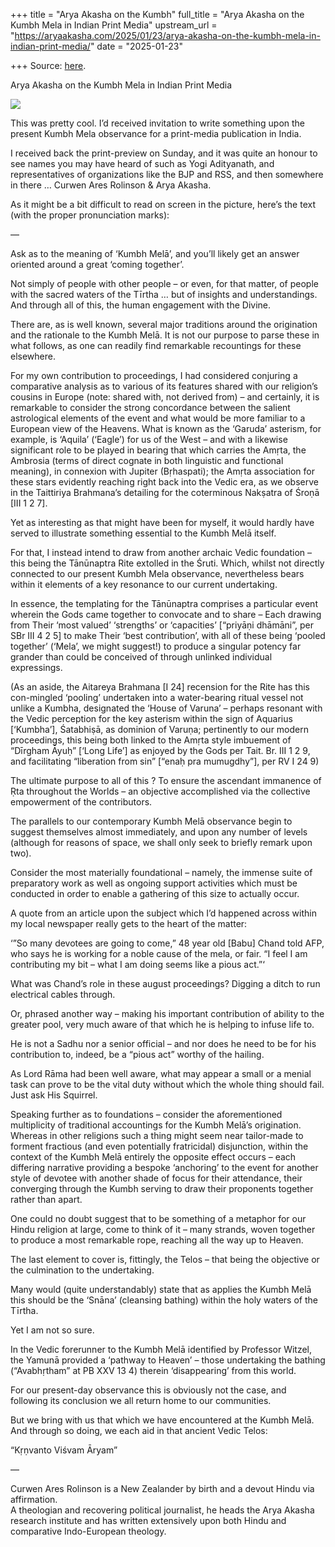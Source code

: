 +++
title = "Arya Akasha on the Kumbh"
full_title = "Arya Akasha on the Kumbh Mela in Indian Print Media"
upstream_url = "https://aryaakasha.com/2025/01/23/arya-akasha-on-the-kumbh-mela-in-indian-print-media/"
date = "2025-01-23"

+++
Source: [here](https://aryaakasha.com/2025/01/23/arya-akasha-on-the-kumbh-mela-in-indian-print-media/).

Arya Akasha on the Kumbh Mela in Indian Print Media

![](https://aryaakasha.com/wp-content/uploads/2025/01/kumbh-mela-printed.png?w=1024)

This was pretty cool. I’d received invitation to write something upon the present Kumbh Mela observance for a print-media publication in India.  
  
I received back the print-preview on Sunday, and it was quite an honour to see names you may have heard of such as Yogi Adityanath, and representatives of organizations like the BJP and RSS, and then somewhere in there … Curwen Ares Rolinson & Arya Akasha.  
  
As it might be a bit difficult to read on screen in the picture, here’s the text (with the proper pronunciation marks):  
  
—  
  
Ask as to the meaning of ‘Kumbh Melā’, and you’ll likely get an answer oriented around a great ‘coming together’.

Not simply of people with other people – or even, for that matter, of people with the sacred waters of the Tīrtha … but of insights and understandings. And through all of this, the human engagement with the Divine.

There are, as is well known, several major traditions around the origination and the rationale to the Kumbh Melā. It is not our purpose to parse these in what follows, as one can readily find remarkable recountings for these elsewhere.

For my own contribution to proceedings, I had considered conjuring a comparative analysis as to various of its features shared with our religion’s cousins in Europe (note: shared with, not derived from) – and certainly, it is remarkable to consider the strong concordance between the salient astrological elements of the event and what would be more familiar to a European view of the Heavens. What is known as the ‘Garuda’ asterism, for example, is ‘Aquila’ (‘Eagle’) for us of the West – and with a likewise significant role to be played in bearing that which carries the Amṛta, the Ambrosia (terms of direct cognate in both linguistic and functional meaning), in connexion with Jupiter (Bṛhaspati); the Amṛta association for these stars evidently reaching right back into the Vedic era, as we observe in the Taittiriya Brahmana’s detailing for the coterminous Nakṣatra of Śroṇā \[III 1 2 7\].

Yet as interesting as that might have been for myself, it would hardly have served to illustrate something essential to the Kumbh Melā itself.

For that, I instead intend to draw from another archaic Vedic foundation – this being the Tānūnaptra Rite extolled in the Śruti. Which, whilst not directly connected to our present Kumbh Mela observance, nevertheless bears within it elements of a key resonance to our current undertaking.

In essence, the templating for the Tānūnaptra comprises a particular event wherein the Gods came together to convocate and to share – Each drawing from Their ‘most valued’ ‘strengths’ or ‘capacities’ \[“priyāṇi dhāmāni”, per SBr III 4 2 5\] to make Their ‘best contribution’, with all of these being ‘pooled together’ (‘Mela’, we might suggest!) to produce a singular potency far grander than could be conceived of through unlinked individual expressings.

(As an aside, the Aitareya Brahmana \[I 24\] recension for the Rite has this con-mingled ‘pooling’ undertaken into a water-bearing ritual vessel not unlike a Kumbha, designated the ‘House of Varuna’ – perhaps resonant with the Vedic perception for the key asterism within the sign of Aquarius \[‘Kumbha’\], Śatabhiṣā, as dominion of Varuṇa; pertinently to our modern proceedings, this being both linked to the Amṛta style imbuement of “Dīrgham Āyuḥ” \[‘Long Life’\] as enjoyed by the Gods per Tait. Br. III 1 2 9, and facilitating “liberation from sin” \[“enaḥ pra mumugdhy”\], per RV I 24 9)

The ultimate purpose to all of this ? To ensure the ascendant immanence of Ṛta throughout the Worlds – an objective accomplished via the collective empowerment of the contributors.

The parallels to our contemporary Kumbh Melā observance begin to suggest themselves almost immediately, and upon any number of levels (although for reasons of space, we shall only seek to briefly remark upon two).

Consider the most materially foundational – namely, the immense suite of preparatory work as well as ongoing support activities which must be conducted in order to enable a gathering of this size to actually occur.

A quote from an article upon the subject which I’d happened across within my local newspaper really gets to the heart of the matter:

‘”So many devotees are going to come,” 48 year old \[Babu\] Chand told AFP, who says he is working for a noble cause of the mela, or fair. “I feel I am contributing my bit – what I am doing seems like a pious act.”‘

What was Chand’s role in these august proceedings? Digging a ditch to run electrical cables through.

Or, phrased another way – making his important contribution of ability to the greater pool, very much aware of that which he is helping to infuse life to.

He is not a Sadhu nor a senior official – and nor does he need to be for his contribution to, indeed, be a “pious act” worthy of the hailing.

As Lord Rāma had been well aware, what may appear a small or a menial task can prove to be the vital duty without which the whole thing should fail. Just ask His Squirrel.

Speaking further as to foundations – consider the aforementioned multiplicity of traditional accountings for the Kumbh Melā’s origination. Whereas in other religions such a thing might seem near tailor-made to forment fractious (and even potentially fratricidal) disjunction, within the context of the Kumbh Melā entirely the opposite effect occurs – each differing narrative providing a bespoke ‘anchoring’ to the event for another style of devotee with another shade of focus for their attendance, their converging through the Kumbh serving to draw their proponents together rather than apart.

One could no doubt suggest that to be something of a metaphor for our Hindu religion at large, come to think of it – many strands, woven together to produce a most remarkable rope, reaching all the way up to Heaven.

The last element to cover is, fittingly, the Telos – that being the objective or the culmination to the undertaking.

Many would (quite understandably) state that as applies the Kumbh Melā this should be the ‘Snāna’ (cleansing bathing) within the holy waters of the Tīrtha.

Yet I am not so sure.

In the Vedic forerunner to the Kumbh Melā identified by Professor Witzel, the Yamunā provided a ‘pathway to Heaven’ – those undertaking the bathing (“Avabhṛtham” at PB XXV 13 4) therein ‘disappearing’ from this world.

For our present-day observance this is obviously not the case, and following its conclusion we all return home to our communities.

But we bring with us that which we have encountered at the Kumbh Melā. And through so doing, we each aid in that ancient Vedic Telos:

“Kṛṇvanto Viśvam Āryam”

—

Curwen Ares Rolinson is a New Zealander by birth and a devout Hindu via affirmation.  
A theologian and recovering political journalist, he heads the Arya Akasha research institute and has written extensively upon both Hindu and comparative Indo-European theology.
